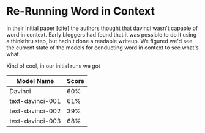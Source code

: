 # Re-Running Word in Context

In their initial paper [cite] the authors thought that davinci wasn't capable of word in context. Early bloggers had found that it was possible to do it using a thinkthru step, but hadn't done a readable writeup. We figured we'd see the current state of the models for conducting word in context to see what's what.

Kind of cool, in our initial runs we got

| Model Name       | Score |
| ---------------- | ----- |
| Davinci          | 60%   |
| text-davinci-001 | 61%   |
| text-davinci-002 | 39%   |
| text-davinci-003 | 68%   |
